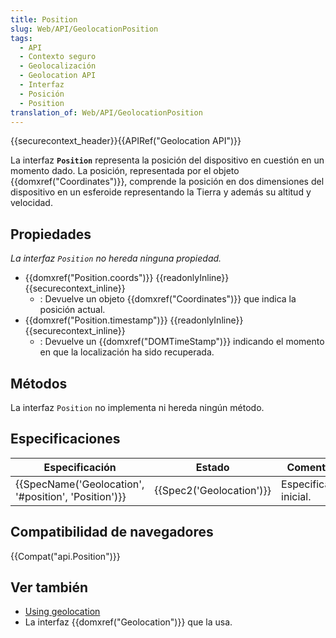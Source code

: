 ```yaml
---
title: Position
slug: Web/API/GeolocationPosition
tags:
  - API
  - Contexto seguro
  - Geolocalización
  - Geolocation API
  - Interfaz
  - Posición
  - Position
translation_of: Web/API/GeolocationPosition
---
```

{{securecontext_header}}{{APIRef("Geolocation API")}}

La interfaz **`Position`** representa la posición del dispositivo en cuestión en un momento dado. La posición, representada por el objeto {{domxref("Coordinates")}}, comprende la posición en dos dimensiones del dispositivo en un esferoide representando la Tierra y además su altitud y velocidad.

## Propiedades

_La interfaz `Position` no hereda ninguna propiedad._

- {{domxref("Position.coords")}} {{readonlyInline}} {{securecontext_inline}}
  - : Devuelve un objeto {{domxref("Coordinates")}} que indica la posición actual.
- {{domxref("Position.timestamp")}} {{readonlyInline}} {{securecontext_inline}}
  - : Devuelve un {{domxref("DOMTimeStamp")}} indicando el momento en que la localización ha sido recuperada.

## Métodos

La interfaz `Position` no implementa ni hereda ningún método.

## Especificaciones

| Especificación                                                       | Estado                           | Comentario              |
| -------------------------------------------------------------------- | -------------------------------- | ----------------------- |
| {{SpecName('Geolocation', '#position', 'Position')}} | {{Spec2('Geolocation')}} | Especificación inicial. |

## Compatibilidad de navegadores

{{Compat("api.Position")}}

## Ver también

- [Using geolocation](/es/docs/WebAPI/Using_geolocation)
- La interfaz {{domxref("Geolocation")}} que la usa.
